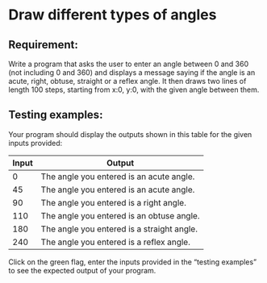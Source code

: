 # Draw different types of angles

## Requirement:

Write a program that asks the user to enter an angle between 0 and 360 (not including 0 and 360) and displays a message saying if the angle is an acute, right, obtuse, straight or a reflex angle. It then draws two lines of length 100 steps, starting from x:0, y:0, with the given angle between them.

## Testing examples:

Your program should display the outputs shown in this table for the given inputs provided:

| Input      | Output                                     |
| ---------- | ------------------------------------------ |
| 0          | The angle you entered is an acute angle.   |
| 45         | The angle you entered is an acute angle.   |
| 90         | The angle you entered is a right angle.    |
| 110        | The angle you entered is an obtuse angle.  |
| 180        | The angle you entered is a straight angle. |
| 240        | The angle you entered is a reflex angle.   |

Click on the green flag, enter the inputs provided in the “testing examples” to see the expected output of your program.

